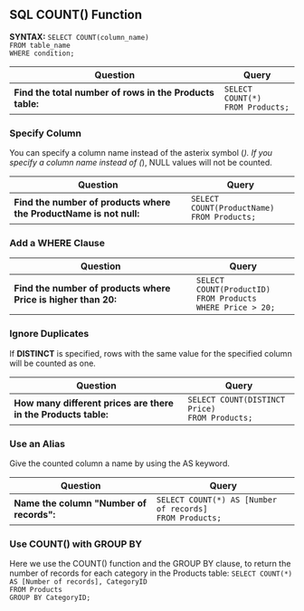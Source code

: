 ## SQL COUNT() Function

**SYNTAX:**
            `SELECT COUNT(column_name)` <br> `FROM table_name` <br> `WHERE condition;`


| Question                                             | Query                                                                                           |
|------------------------------------------------------|-------------------------------------------------------------------------------------------------|
| **Find the total number of rows in the Products table:** | `SELECT COUNT(*)`<br> `FROM Products;`                                                      |


### Specify Column

You can specify a column name instead of the asterix symbol (*). If you specify a column name instead of (*), NULL values will not be counted.

| Question                                             | Query                                                                                           |
|------------------------------------------------------|-------------------------------------------------------------------------------------------------|
| **Find the number of products where the ProductName is not null:** | `SELECT COUNT(ProductName)`<br> `FROM Products;`                                                      |


### Add a WHERE Clause

| Question                                             | Query                                                                                           |
|------------------------------------------------------|-------------------------------------------------------------------------------------------------|
| **Find the number of products where Price is higher than 20:** | `SELECT COUNT(ProductID)`<br> `FROM Products` <br> `WHERE Price > 20;`                |



### Ignore Duplicates

If **DISTINCT** is specified, rows with the same value for the specified column will be counted as one.

| Question                                             | Query                                                                                           |
|------------------------------------------------------|-------------------------------------------------------------------------------------------------|
| **How many different prices are there in the Products table:** | `SELECT COUNT(DISTINCT Price)`<br> `FROM Products;`               |

### Use an Alias

Give the counted column a name by using the AS keyword.

| Question                                             | Query                                                                                           |
|------------------------------------------------------|-------------------------------------------------------------------------------------------------|
| **Name the column "Number of records":** | `SELECT COUNT(*) AS [Number of records]`<br> `FROM Products;`               |

### Use COUNT() with GROUP BY

Here we use the COUNT() function and the GROUP BY clause, to return the number of records for each category in the Products table:
             `SELECT COUNT(*) AS [Number of records], CategoryID` <br> `FROM Products` <br> `GROUP BY CategoryID;`


